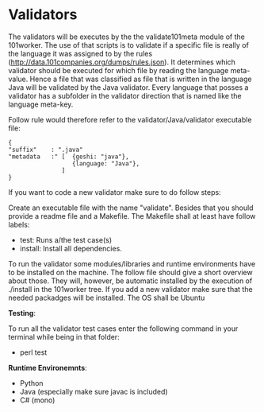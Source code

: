 
# Validators

The validators will be executes by the the validate101meta module of the 101worker. The use of that scripts is to validate if a specific file is really  of the language it was assigned to by the rules (http://data.101companies.org/dumps/rules.json). It determines which validator
should be executed for which file by reading the language meta-value. Hence a file that was classified as file that is written in the language Java will be validated by the Java validator.
Every language that posses a validator has a subfolder in the validator direction that is named like the language meta-key.

Follow rule would therefore refer to the validator/Java/validator executable file:

```
{
"suffix"    : ".java"
"metadata   :" [  {geshi: "java"},
                  {language: "Java"},
               ]
}
```
If you want to code a new validator make sure to do follow steps:

Create an executable  file with the name "validate". Besides that you should provide a readme file and a Makefile.
The Makefile shall at least have follow labels:
* test: Runs a/the test case(s)
* install: Install all dependencies.

To run the validator some modules/libraries and runtime environments have to be installed on the  machine.
The follow file should give a short overview about those. They will, however, be automatic installed by the execution of ./install in the 101worker tree.
If you add a new validator make sure that the needed packadges will be installed. The OS shall be Ubuntu

**Testing**:

To run all the validator  test cases enter the following command in your terminal while being in that folder:
* perl test

**Runtime Environemnts**:
* Python
* Java (especially make sure javac is included)
* C# (mono)






